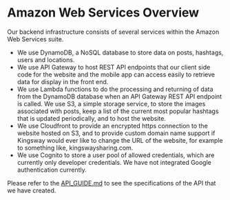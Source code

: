 # Amazon Web Services Overview

Our backend infrastructure consists of several services within the Amazon Web Services suite. 

- We use DynamoDB, a NoSQL database to store data on posts, hashtags, users and locations.
- We use API Gateway to host REST API endpoints that our client side code for the website and the mobile app can access easily to retrieve data for display in the front end.
- We use Lambda functions to do the processing and returning of data from the DynamoDB database when an API Gateway REST API endpoint is called. We use S3, a simple storage service, to store the images associated with posts, keep a list of the current most popular hashtags that is updated periodically, and to host the website. 
- We use Cloudfront to provide an encrypted https connection to the website hosted on S3, and to provide custom domain name support if Kingsway would ever like to change the URL of the website, for example to something like, kingswaysharing.com.
- We use Cognito to store a user pool of allowed credentials, which are currently only developer credentials. We have not integrated Google authentication currently. 

Please refer to the [API_GUIDE.md](API_GUIDE.md) to see the specifications of the API that we have created. 
